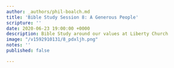 ```yaml
---
author: _authors/phil-boalch.md
title: 'Bible Study Session 8: A Generous People'
scripture: ''
date: 2020-06-23 19:00:00 +0000
description: Bible Study around our values at Liberty Church
image: "/v1592910131/8_pdxljh.png"
notes: ''
published: false

---
```

